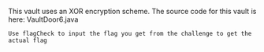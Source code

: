 This vault uses an XOR encryption scheme. The source code for this vault is here: VaultDoor6.java

`Use flagCheck to input the flag you get from the challenge to get the actual flag`
